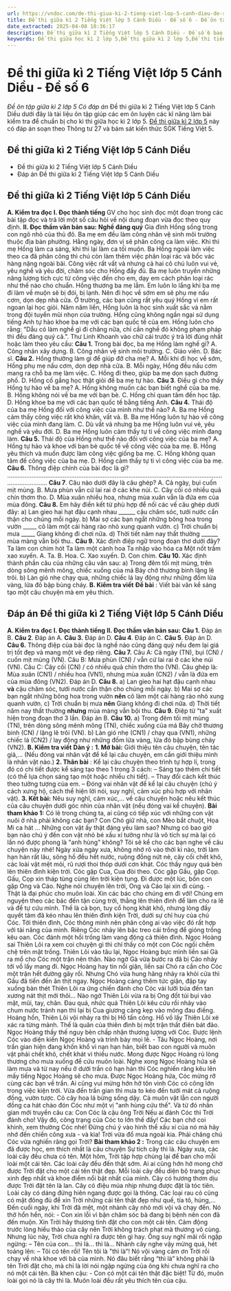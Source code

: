 ```yaml
---
url: https://vndoc.com/de-thi-giua-ki-2-tieng-viet-lop-5-canh-dieu-de-so-6-338017
title: Đề thi giữa kì 2 Tiếng Việt lớp 5 Cánh Diều - Đề số 6 - Đề ôn tập giữa kì 2 lớp 5 Có đáp án - VnDoc.com
date_extracted: 2025-04-08 10:36:17
description: Đề thi giữa kì 2 Tiếng Việt lớp 5 Cánh Diều - Đề số 6 bao gồm nhiều dạng bài tập tiếng Việt 5 khác nhau giúp các em học sinh ôn tập kiến thức trọng tâm hiệu quả.
keywords: Đề thi giữa học kì 2 lớp 5,Đề thi giữa kì 2 lớp 5,Đề thi tiếng việt lớp 5 giữa học kì 2,đề thi giữa kì 2 môn tiếng việt lớp 5,Đề thi giữa học kì 2 môn Tiếng Việt lớp 5 theo Thông tư 27,Đề thi giữa học kì 2 môn tiếng việt lớp 5,đáp án đề thi giữa học kì 2 môn tiếng việt lớp 5,đề kiểm tra học kì 2 lớp 5 môn tiếng việt,Đề thi giữa học kì 2 lớp 5 Cánh Diều,Đề thi giữa học kì 2 lớp 5 môn Tiếng Việt Cánh Diều
---
```


# Đề thi giữa kì 2 Tiếng Việt lớp 5 Cánh Diều - Đề số 6
 _Đề ôn tập giữa kì 2 lớp 5 Có đáp án_
Đề thi giữa kì 2 Tiếng Việt lớp 5 Cánh Diều dưới đây là tài liệu ôn tập giúp các em ôn luyện các kĩ năng làm bài kiểm tra để chuẩn bị cho kì thi giữa học kì 2 lớp 5. [Đề thi giữa kì 2 lớp 5](<https://vndoc.com/de-thi-giua-ki-2-lop5>) này có đáp án soạn theo Thông tư 27 và bám sát kiến thức SGK Tiếng Việt 5.
## Đề thi giữa kì 2 Tiếng Việt lớp 5 Cánh Diều
  * Đề thi giữa kì 2 Tiếng Việt lớp 5 Cánh Diều
  * Đáp án Đề thi giữa kì 2 Tiếng Việt lớp 5 Cánh Diều

## **Đề thi giữa kì 2 Tiếng Việt lớp 5 Cánh Diều**
**A. Kiểm tra đọc**
**I. Đọc thành tiếng**
GV cho học sinh đọc một đoạn trong các bài tập đọc và trả lời một số câu hỏi về nội dung đoạn vừa đọc theo quy định.
**II. Đọc thầm văn bản sau:**
**Nghề đáng quý**
Gia đình Hồng sống trong con ngõ nhỏ của thủ đô. Ba mẹ em đều làm công nhân vệ sinh môi trường thuộc địa bàn phường.
Hằng ngày, đơn vị sẽ phân công ca làm việc. Khi thì mẹ Hồng làm ca sáng, khi thì lại làm ca tối muộn. Ba Hồng ngoài làm việc theo ca đã phân công thì chú còn làm thêm việc phân loại rác và bốc vác hàng nặng ngoài bãi. Công việc rất vất vả nhưng cả hai cô chú luôn vui vẻ, yêu nghề và yêu đời, chăm sóc cho Hồng đầy đủ. Ba mẹ luôn truyền những năng lượng tích cực từ công việc đến cho em, dạy em cách phân loại rác như thế nào cho chuẩn.
Hồng thương ba mẹ lắm. Em luôn lo lắng khi ba mẹ đi làm về muộn sẽ bị đói, bị lạnh. Nên đi học về sớm em sẽ phụ mẹ nấu cơm, dọn dẹp nhà cửa. Ở trường, các bạn cũng rất yêu quý Hồng vì em rất ngoan lại học giỏi. Năm năm liền, Hồng luôn là học sinh xuất sắc và nằm trong đội tuyển mũi nhọn của trường. Hồng cũng không ngần ngại sử dụng tiếng Anh tự hào khoe ba mẹ với các bạn quốc tế của em. Hồng luôn cho rằng: “Dẫu có làm nghề gì đi chăng nữa, chỉ cần nghề đó không phạm pháp thì đều đáng quý cả.".
Thư Linh
Khoanh vào chữ cái trước ý trả lời đúng nhất hoặc làm theo yêu cầu:
**Câu 1.** Trong bài đọc, ba mẹ Hồng làm nghề gì?
A. Công nhân xây dựng.
B. Công nhân vệ sinh môi trường.
C. Giáo viên.
D. Bác sĩ.
**Câu 2.** Hồng thường làm gì để giúp đỡ cha mẹ?
A. Mỗi khi đi học về sớm, Hồng phụ mẹ nấu cơm, dọn dẹp nhà cửa.
B. Mỗi ngày, Hồng đều nấu cơm mang ra chỗ ba mẹ làm việc.
C. Hồng đi theo, giúp ba mẹ dọn sạch đường phố.
D. Hồng cố gắng học thật giỏi để ba mẹ tự hào.
**Câu 3**. Điều gì cho thấy Hồng tự hào về ba mẹ?
A. Hồng không muốn các bạn biết nghề của ba mẹ.
B. Hồng không nói về ba mẹ với bạn bè.
C. Hồng chỉ quan tâm đến học tập.
D. Hồng khoe ba mẹ với các bạn quốc tế bằng tiếng Anh.
**Câu 4.** Thái độ của ba mẹ Hồng đối với công việc của mình như thế nào?
A. Ba mẹ Hồng cảm thấy công việc rất khó khăn, vất vả.
B. Ba mẹ Hồng luôn tự hào về công việc của mình đang làm.
C. Dù vất vả nhưng ba mẹ Hồng luôn vui vẻ, yêu nghề và yêu đời.
D. Ba mẹ Hồng luôn cảm thấy tự ti về công việc mình đang làm.
**Câu 5.** Thái độ của Hồng như thế nào đối với công việc của ba mẹ?
A. Hồng tự hào và khoe với bạn bè quốc tế về công việc của ba mẹ.
B. Hồng yêu thích và muốn được làm công việc giống ba mẹ.
C. Hồng không quan tâm đế công việc của ba mẹ.
D. Hồng cảm thấy tự ti vì công việc của ba mẹ.
**Câu 6.** Thông điệp chính của bài đọc là gì?
...................................................................................................................................................
**Câu 7**. Câu nào dưới đây là câu ghép?
A. Cả ngày, bụi cuốn mịt mùng.
B. Mưa phùn vẫn cứ lai rai ở các khe núi.
C. Cây cối có nhiều quả chín thơm tho.
D. Mùa xuân nhiều hoa, nhưng mùa xuân vẫn là đứa em của mùa đông.
**Câu 8.** Em hãy điền kết từ phù hợp để nối các vế câu ghép dưới đây:
a\) Lan gieo hai hạt đậu cạnh nhau \_\_\_\_\_\_ cậu chăm sóc, tưới nước cẩn thận cho chúng mỗi ngày.
b\) Mai sợ các bạn ngắt những bông hoa trong vườn \_\_\_\_\_ cô làm một cái hàng rào nhỏ xung quanh vườn.
c\) Trời chuẩn bị mưa \_\_\_\_\_ Giang không đi chơi nữa.
d\) Thời tiết năm nay thất thường \_\_\_\_\_\_ mùa màng vẫn bội thu..
**Câu 9.** Xác định điệp ngữ trong đoạn thơ dưới đây?
Ta làm con chim hót
Ta làm một cành hoa
Ta nhập vào hòa ca
Một nốt trầm xao xuyến.
A. Ta.
B. Hoa.
C. Xao xuyến.
D. Con chim.
**Câu 10.** Xác định thành phần câu của những câu văn sau:
a\) Trong đêm tối mịt mùng, trên dòng sông mênh mông, chiếc xuồng của má Bảy chở thương binh lặng lẽ trôi.
b\) Làn gió nhẹ chạy qua, những chiếc lá lay động như những đốm lửa vàng, lửa đỏ bập bùng cháy.
**B. Kiểm tra viết**
**Đề bài** : Viết bài văn kể sáng tạo một câu chuyện mà em yêu thích.
## **Đáp án Đề thi giữa kì 2 Tiếng Việt lớp 5 Cánh Diều**
**A. Kiểm tra đọc**
**I. Đọc thành tiếng**
**II. Đọc thầm văn bản sau:**
**Câu 1.**
Đáp án B.
**Câu 2**.
Đáp án A.
**Câu 3.**
Đáp án D.
**Câu 4**.
Đáp án C.
**Câu 5**.
Đáp án D.
**Câu 6.**
Thông điệp của bài đọc là nghề nào cũng đáng quý nếu đem lại giá trị tốt đẹp và mang một vẻ đẹp riêng.
**Câu 7.**
Câu A: Cả ngày \(TN\), bụi \(CN\) / cuốn mịt mùng \(VN\).
Câu B: Mưa phùn \(CN\) / vẫn cứ lai rai ở các khe núi \(VN\).
Câu C: Cây cối \(CN\) / có nhiều quả chín thơm tho \(VN\).
Câu ghép là: Mùa xuân \(CN1\) / nhiều hoa \(VN1\), nhưng mùa xuân \(CN2\) / vẫn là đứa em của mùa đông \(VN2\).
Đáp án D.
**Câu 8.**
a\) Lan gieo hai hạt đậu cạnh nhau **và** cậu chăm sóc, tưới nước cẩn thận cho chúng mỗi ngày.
b\) Mai sợ các bạn ngắt những bông hoa trong vườn **nên** cô làm một cái hàng rào nhỏ xung quanh vườn.
c\) Trời chuẩn bị mưa **nên** Giang không đi chơi nữa.
d\) Thời tiết năm nay thất thường **nhưng** mùa màng vẫn bội thu.
**Câu 9.**
Điệp từ “ta” xuất hiện trong đoạn thơ 3 lần.
Đáp án B.
**Câu 10.**
a\) Trong đêm tối mịt mùng \(TN\), trên dòng sông mênh mông \(TN\), chiếc xuồng của má Bảy chở thương binh \(CN\) / lặng lẽ trôi \(VN\).
b\) Làn gió nhẹ \(CN1\) / chạy qua \(VN1\), những chiếc lá \(CN2\) / lay động như những đốm lửa vàng, lửa đỏ bập bùng cháy \(VN2\).
**B. Kiểm tra viết**
**Dàn ý :**
**1\. Mở bài:** Giới thiệu tên câu chuyện, tên tác giả,... \(Nếu đóng vai nhân vật để kể lại câu chuyện, em cần giới thiệu mình là nhân vật nào.\)
**2\. Thân bài** : Kể lại câu chuyện theo trình tự hợp lí, trong đó có chi tiết được kể sáng tạo theo 1 trong 3 cách:
– Sáng tạo thêm chi tiết \(có thể lựa chọn sáng tạo một hoặc nhiều chi tiết\).
– Thay đổi cách kết thúc theo tưởng tượng của em.
– Đóng vai nhân vật để kể lại câu chuyện \(chú ý cách xưng hộ, cách thể hiện lời nói, suy nghĩ, cảm xúc phù hợp với nhân vật\).
**3\. Kết bài:** Nêu suy nghĩ, cảm xúc,... về câu chuyện hoặc nêu kết thúc của câu chuyện dưới góc nhìn của nhân vật \(nếu đóng vai kể chuyện\).
**Bài tham khảo 1:**
Có lẽ trong chúng ta, ai cũng có tiếp xúc với những con vật nuôi ở nhà phải không các bạn? Con Chó giữ nhà, con Mèo bắt chuột, Họa Mi ca hát ... Những con vật ấy thật đáng yêu làm sao? Nhưng có bao giờ bạn nào chú ý đến con vật nhỏ bé xấu xí tưởng như là vô tích sự mà lại có lần nó được phong là "anh hùng" không? Tôi sẽ kể cho các bạn nghe về câu chuyện này nhé\!
Ngày xửa ngày xưa, không nhớ rõ vào thời kì nào, trời làm hạn hán rất lâu, sông hồ đều hết nước, ruộng đồng nứt nẻ, cây cối chết khô, các loài vật mệt mỏi, rũ rượi thoi thóp dưới cơn khát. Cóc thấy nguy quá bèn lên thiên đình kiện trời. Cóc gặp Cua, Cua đòi theo. Cóc gặp Gấu, gặp Cọp. Gấu, Cọp xin tháp tùng cùng lên trời kiện tụng. Đi được một lúc, bốn con gặp Ong và Cáo. Nghe nói chuyện lên trời, Ong và Cáo lại xin đi cùng.
\- Thật là đại phúc cho muôn loài. Xin các bác cho chúng em đi với\! Chúng em nguyện theo các bác đến tận cùng trời, thẳng lên thiên đình để làm cho ra lẽ và để tự cứu mình.
Thế là cả bọn, tuy cổ họng khát khô, nhưng lòng đầy quyết tâm đã kéo nhau lên thiên đình kiện Trời, dưới sự chỉ huy của chú Cóc.
Tới thiên đình, Cóc thông minh nên phân công ai vào việc đó rất hợp với tài năng của mình. Riêng Cóc nhảy lên bậc treo cái trống để gióng trống kêu oan. Cóc đánh một hồi trống làm vang động cả thiên đình. Ngọc Hoàng sai Thiên Lôi ra xem coi chuyện gì thì chỉ thấy có một con Cóc ngồi chễm chệ trên mặt trống. Thiên Lôi vào tâu lại, Ngọc Hoàng bực mình liền sai Gà ra mổ cho Cóc một trận nên thân. Nào ngờ Gà vừa bước ra đã bị Cáo nhảy tới vồ lấy mang đi. Ngọc Hoàng hay tin nổi giận, liền sai Chó ra cắn cho Cóc một trận hết đường gây rối. Nhưng Chó vừa hung hăng nhảy ra khỏi cửa thì Gấu đã tiến đến ăn thịt ngay. Ngọc Hoàng càng thêm tức giận, đập tay xuống bàn thét Thiên Lôi ra ứng chiến đánh cho Cóc vài lưỡi búa đến tan xương nát thịt mới thôi... Nào ngờ Thiên Lôi vừa ra bị Ong đốt túi bụi vào mặt, mũi, tay, chân. Đau quá, nhức quá Thiên Lôi kêu cứu rồi nhảy vào chum nước tránh nạn thì lại bị Cua giương càng kẹp vào mông đau điếng. Hoảng hồn, Thiên Lôi vội nhảy ra thì bị Hổ tấn công. Hổ vồ lấy Thiên Lôi xé xác ra từng mảnh.
Thế là quân của thiên đình bị một trận thất điên bát đảo. Ngọc Hoàng thấy thế nguy bèn chấp nhận thương lượng với Cóc. Được lệnh Cóc vào diện kiến Ngọc Hoàng và trình bày mọi lẽ.
\- Tâu Ngọc Hoàng, nơi trần gian hiện đang khốn khổ vì nạn hạn hán, biết bao con người và muôn vật phải chết khô, chết khát vì thiếu nước. Mong được Ngọc Hoàng rủ lòng thương cho mưa xuống để cứu muôn loài.
Nghe xong Ngọc Hoàng hứa sẽ làm mưa và từ nay nếu ở dưới trần có hạn hán thì Cóc nghiến răng kêu lên mấy tiếng Ngọc Hoàng sẽ cho mưa. Được Ngọc Hoàng hứa, Cóc mừng rỡ cùng các bạn về trần. Ai cũng vui mừng hớn hở tôn vinh Cóc có công lớn trong việc kiện trời. Vừa đến trần gian thì mưa to kéo đến tưới mát cả ruộng đồng, vườn tược. Cỏ cây hoa lá bừng sống dậy. Cả muôn vật lẫn con người đồng ca hát chào đón Cóc như một vị "anh hùng cứu thế". Và từ đó nhân gian mới truyền câu ca:
Con Cóc là cậu ông Trời
Nếu ai đánh Cóc thì Trời đánh cho\!
Vậy đó, công trạng của Cóc to lớn thế đấy\! Các bạn chớ coi khinh, xem thường Cóc nhé\! Đừng chú ý vào hình thể xấu xí của nó mà hãy nhớ đến chiến công xưa - và kìa\! Trời vừa đổ mưa ngoài kia. Phải chăng chú Cóc vừa nghiến răng gọi Trời?
**Bài tham khảo 2 :**
Trong các câu chuyện em đã được học, em thích nhất là câu chuyện Sự tích cây thì là.
Ngày xưa, các loài cây đều chưa có tên. Một hôm, Trời tập hợp chúng lại để ban cho mỗi loài một cái tên. Các loài cây đều đến thật sớm. Ai ai cũng hớn hở mong chờ được Trời đặt cho một cái tên thật đẹp. Mỗi loài cây đều diện bộ trang phục xinh đẹp nhất và khoe điểm nổi bật nhất của mình.
Cây có hương thơm dịu được Trời đặt tên là lan. Cây có điệu múa nhịp nhưng được đặt là tóc tiên. Loài cây có dáng đứng hiên ngang được gọi là thông. Các loại rau có cũng có mặt đông đủ để xin Trời những cái tên thật đẹp như quế, tía tô, húng,...
Đến cuối ngày, khi Trời đã mệt, một nhành cây nhỏ mới vội vã chạy đến. Nó thở hổn hển, nói:
\- Con xin lỗi vì bận chăm sóc bà đang bị bệnh nên con đã đến muộn. Xin Trời hãy thương tình đặt cho con một cái tên.
Cảm động trước lòng hiếu thảo của cây nên Trời không trách phạt mà thương vô cùng. Nhưng lúc này, Trời chưa nghĩ ra được tên gì hay. Ông suy nghĩ mãi rồi ngập ngừng:
– Tên của con... thì là... thì là...
Nhành cây nghe vậy mừng quá, hét toáng lên:
– Tôi có tên rồi\! Tên tôi là "thì là”\!
Nó vội vàng cảm ơn Trời rồi chạy về nhà khoe với bà của mình. Nó đâu biết rằng “thì là” không phải là tên Trời đặt cho, mà chỉ là lời nói ngập ngừng của ông khi chưa nghĩ ra cho nó một cái tên. Bà khen cậu:
\- Con có một cái tên thật đặc biệt\!
Từ đó, muôn loài gọi nó là cây thì là. Muôn loài đều rất yêu thích tên của cậu.
